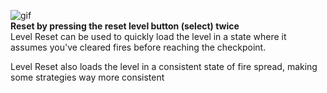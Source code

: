 ![gif](/img/t-reset.webp)  
**Reset by pressing the reset level button (select) twice**  
Level Reset can be used to quickly load the level in a state where it assumes you've cleared fires before reaching the checkpoint.  
  
Level Reset also loads the level in a consistent state of fire spread, making some strategies way more consistent